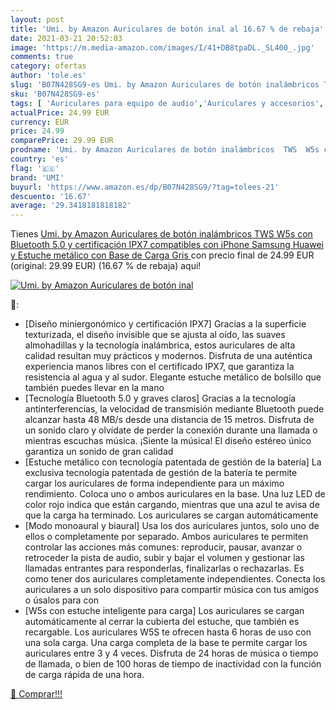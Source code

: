 ```yaml
---
layout: post
title: 'Umi. by Amazon Auriculares de botón inal al 16.67 % de rebaja'
date: 2021-03-21 20:52:03
image: 'https://m.media-amazon.com/images/I/41+DB8tpaDL._SL400_.jpg'
comments: true
category: ofertas
author: 'tole.es'
slug: 'B07N428SG9-es Umi. by Amazon Auriculares de botón inalámbricos TWS W5s...'
sku: 'B07N428SG9-es'
tags: [ 'Auriculares para equipo de audio','Auriculares y accesorios','Electrónica','iphone','umi', ]
actualPrice: 24.99 EUR
currency: EUR
price: 24.99
comparePrice: 29.99 EUR
prodname: 'Umi. by Amazon Auriculares de botón inalámbricos  TWS  W5s con Bluetooth 5.0 y certificación IPX7 compatibles con iPhone Samsung Huawei y Estuche metálico con Base de Carga  Gris '
country: 'es'
flag: '🇪🇸'
brand: 'UMI'
buyurl: 'https://www.amazon.es/dp/B07N428SG9/?tag=tolees-21'
descuento: '16.67'
average: '29.3418181818182'
---
```


Tienes [Umi. by Amazon Auriculares de botón inalámbricos  TWS  W5s con Bluetooth 5.0 y certificación IPX7 compatibles con iPhone Samsung Huawei y Estuche metálico con Base de Carga  Gris ](https://www.amazon.es/dp/B07N428SG9/?tag=tolees-21) con precio final de  24.99 EUR (original: 29.99 EUR) (16.67 %  de rebaja) aqui!

[![Umi. by Amazon Auriculares de botón inal](https://m.media-amazon.com/images/I/41+DB8tpaDL._SL400_.jpg)](https://www.amazon.es/dp/B07N428SG9/?tag=tolees-21)

🔎:

- [Diseño miniergonómico y certificación IPX7] Gracias a la superficie texturizada, el diseño invisible que se ajusta al oído, las suaves almohadillas y la tecnología inalámbrica, estos auriculares de alta calidad resultan muy prácticos y modernos. Disfruta de una auténtica experiencia manos libres con el certificado IPX7, que garantiza la resistencia al agua y al sudor. Elegante estuche metálico de bolsillo que también puedes llevar en la mano
- [Tecnología Bluetooth 5.0 y graves claros] Gracias a la tecnología antinterferencias, la velocidad de transmisión mediante Bluetooth puede alcanzar hasta 48 MB/s desde una distancia de 15 metros. Disfruta de un sonido claro y olvídate de perder la conexión durante una llamada o mientras escuchas música. ¡Siente la música! El diseño estéreo único garantiza un sonido de gran calidad
- [Estuche metálico con tecnología patentada de gestión de la batería] La exclusiva tecnología patentada de gestión de la batería te permite cargar los auriculares de forma independiente para un máximo rendimiento. Coloca uno o ambos auriculares en la base. Una luz LED de color rojo indica que están cargando, mientras que una azul te avisa de que la carga ha terminado. Los auriculares se cargan automáticamente
- [Modo monoaural y biaural] Usa los dos auriculares juntos, solo uno de ellos o completamente por separado. Ambos auriculares te permiten controlar las acciones más comunes: reproducir, pausar, avanzar o retroceder la pista de audio, subir y bajar el volumen y gestionar las llamadas entrantes para responderlas, finalizarlas o rechazarlas. Es como tener dos auriculares completamente independientes. Conecta los auriculares a un solo dispositivo para compartir música con tus amigos o úsalos para con
- [W5s con estuche inteligente para carga] Los auriculares se cargan automáticamente al cerrar la cubierta del estuche, que también es recargable. Los auriculares W5S te ofrecen hasta 6 horas de uso con una sola carga. Una carga completa de la base te permite cargar los auriculares entre 3 y 4 veces. Disfruta de 24 horas de música o tiempo de llamada, o bien de 100 horas de tiempo de inactividad con la función de carga rápida de una hora.

[🛒 Comprar!!!](https://www.amazon.es/dp/B07N428SG9/?tag=tolees-21)
